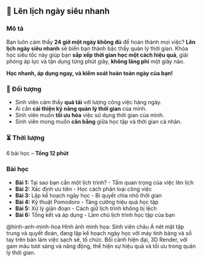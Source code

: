 ## 📌 Lên lịch ngày siêu nhanh

### Mô tả
Bạn luôn cảm thấy **24 giờ một ngày không đủ** để hoàn thành mọi việc? **Lên lịch ngày siêu nhanh** sẽ biến bạn thành bậc thầy quản lý thời gian. Khóa học siêu tốc này giúp bạn **sắp xếp thời gian học một cách hiệu quả**, giải phóng áp lực và tận dụng từng phút giây, **không lãng phí** một giây nào.

**Học nhanh, áp dụng ngay, và kiểm soát hoàn toàn ngày của bạn!**

### 🎯 Đối tượng
- Sinh viên cảm thấy **quá tải** với lượng công việc hàng ngày.
- Ai cần **cải thiện kỹ năng quản lý thời gian** của mình.
- Sinh viên muốn **tối ưu hóa** việc sử dụng thời gian của mình.
- Sinh viên mong muốn **cân bằng** giữa học tập và thời gian cá nhân.

### ⏳ Thời lượng
6 bài học – **Tổng 12 phút**

### Bài học
- **Bài 1:** Tại sao bạn cần một lịch trình? - Tầm quan trọng của việc lên lịch
- **Bài 2:** Xác định ưu tiên - Học cách phân loại công việc
- **Bài 3:** Lập kế hoạch ngày học - Bí quyết chia nhỏ thời gian
- **Bài 4:** Kỹ thuật Pomodoro - Tăng cường hiệu quả học tập
- **Bài 5:** Xử lý gián đoạn - Cách giữ lịch trình không bị lệch
- **Bài 6:** Tổng kết và áp dụng - Làm chủ lịch trình học tập của bạn

@hinh-anh-minh-hoa
Hình ảnh minh họa: Sinh viên châu Á nét mặt tập trung và quyết đoán, đang lập kế hoạch ngày học với máy tính bảng và sổ tay trên bàn làm việc sạch sẽ, tổ chức. Bối cảnh hiện đại, 3D Render, với gam màu tươi sáng và năng động, thể hiện sự hiệu quả và tối ưu trong quản lý thời gian.